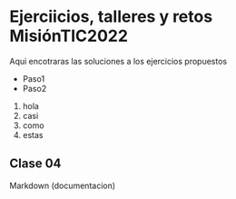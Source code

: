 # Ejerciicios, talleres y retos MisiónTIC2022

Aqui encotraras las soluciones a los ejercicios propuestos

- Paso1
- Paso2

1. hola
1. casi
1. como
1. estas

## Clase 04

Markdown (documentacion)
